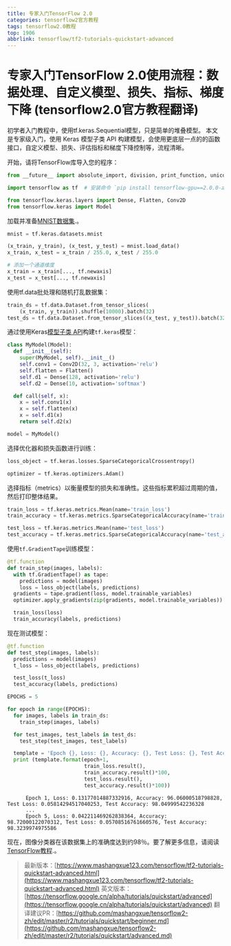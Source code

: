 ```yaml
---
title: 专家入门TensorFlow 2.0
categories: tensorflow2官方教程
tags: tensorflow2.0教程
top: 1906
abbrlink: tensorflow/tf2-tutorials-quickstart-advanced
---
```


# 专家入门TensorFlow 2.0使用流程：数据处理、自定义模型、损失、指标、梯度下降 (tensorflow2.0官方教程翻译)

初学者入门教程中，使用tf.keras.Sequential模型，只是简单的堆叠模型。
本文是专家级入门，使用 Keras 模型子类 API 构建模型，会使用更底层一点的的函数接口，自定义模型、损失、评估指标和梯度下降控制等，流程清晰。


开始，请将TensorFlow库导入您的程序：

```python
from __future__ import absolute_import, division, print_function, unicode_literals

import tensorflow as tf  # 安装命令 `pip install tensorflow-gpu==2.0.0-alpha0`

from tensorflow.keras.layers import Dense, Flatten, Conv2D
from tensorflow.keras import Model
```

加载并准备[MNIST数据集](http://yann.lecun.com/exdb/mnist/).。

```python
mnist = tf.keras.datasets.mnist

(x_train, y_train), (x_test, y_test) = mnist.load_data()
x_train, x_test = x_train / 255.0, x_test / 255.0

# 添加一个通道维度
x_train = x_train[..., tf.newaxis]
x_test = x_test[..., tf.newaxis]
```

使用tf.data批处理和随机打乱数据集：

```python
train_ds = tf.data.Dataset.from_tensor_slices(
    (x_train, y_train)).shuffle(10000).batch(32)
test_ds = tf.data.Dataset.from_tensor_slices((x_test, y_test)).batch(32)
```

通过使用Keras[模型子类 API](https://tensorflow.google.cn/guide/keras#model_subclassing)构建`tf.keras`模型：

```python
class MyModel(Model):
  def __init__(self):
    super(MyModel, self).__init__()
    self.conv1 = Conv2D(32, 3, activation='relu')
    self.flatten = Flatten()
    self.d1 = Dense(128, activation='relu')
    self.d2 = Dense(10, activation='softmax')

  def call(self, x):
    x = self.conv1(x)
    x = self.flatten(x)
    x = self.d1(x)
    return self.d2(x)

model = MyModel()
```

选择优化器和损失函数进行训练：

```python
loss_object = tf.keras.losses.SparseCategoricalCrossentropy()

optimizer = tf.keras.optimizers.Adam()
```

选择指标（metrics）以衡量模型的损失和准确性。这些指标累积超过周期的值，然后打印整体结果。

```python
train_loss = tf.keras.metrics.Mean(name='train_loss')
train_accuracy = tf.keras.metrics.SparseCategoricalAccuracy(name='train_accuracy')

test_loss = tf.keras.metrics.Mean(name='test_loss')
test_accuracy = tf.keras.metrics.SparseCategoricalAccuracy(name='test_accuracy')
```

使用`tf.GradientTape`训练模型：

```python
@tf.function
def train_step(images, labels):
  with tf.GradientTape() as tape:
    predictions = model(images)
    loss = loss_object(labels, predictions)
  gradients = tape.gradient(loss, model.trainable_variables)
  optimizer.apply_gradients(zip(gradients, model.trainable_variables))

  train_loss(loss)
  train_accuracy(labels, predictions)
```

现在测试模型：

```python
@tf.function
def test_step(images, labels):
  predictions = model(images)
  t_loss = loss_object(labels, predictions)

  test_loss(t_loss)
  test_accuracy(labels, predictions)
```

```python
EPOCHS = 5

for epoch in range(EPOCHS):
  for images, labels in train_ds:
    train_step(images, labels)

  for test_images, test_labels in test_ds:
    test_step(test_images, test_labels)

  template = 'Epoch {}, Loss: {}, Accuracy: {}, Test Loss: {}, Test Accuracy: {}'
  print (template.format(epoch+1,
                         train_loss.result(),
                         train_accuracy.result()*100,
                         test_loss.result(),
                         test_accuracy.result()*100))
```

```
      Epoch 1, Loss: 0.13177014887332916, Accuracy: 96.06000518798828, Test Loss: 0.05814294517040253, Test Accuracy: 98.04999542236328 
      ...
      Epoch 5, Loss: 0.042211469262838364, Accuracy: 98.72000122070312, Test Loss: 0.05708516761660576, Test Accuracy: 98.3239974975586
```

现在，图像分类器在该数据集上的准确度达到约98％。要了解更多信息，请阅读 [TensorFlow教程](https://tensorflow.google.cn/alpha/tutorials/keras).。

> 最新版本：[https://www.mashangxue123.com/tensorflow/tf2-tutorials-quickstart-advanced.html](https://www.mashangxue123.com/tensorflow/tf2-tutorials-quickstart-advanced.html)
> 英文版本：[https://tensorflow.google.cn/alpha/tutorials/quickstart/advanced](https://tensorflow.google.cn/alpha/tutorials/quickstart/advanced)
> 翻译建议PR：[https://github.com/mashangxue/tensorflow2-zh/edit/master/r2/tutorials/quickstart/beginner.md](https://github.com/mashangxue/tensorflow2-zh/edit/master/r2/tutorials/quickstart/advanced.md)
